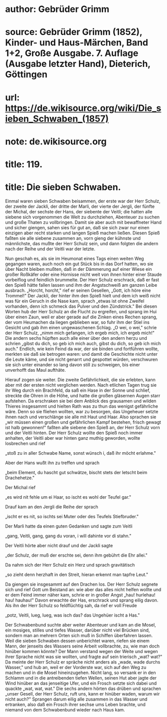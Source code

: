 # author: Gebrüder Grimm
# source: Gebrüder Grimm (1852), Kinder- und Haus-Märchen, Band 1+2, Große Ausgabe. 7. Auflage (Ausgabe letzter Hand), Dieterich, Göttingen
# url: https://de.wikisource.org/wiki/Die_sieben_Schwaben_(1857)
# note: de.wikisource.org
# title: 119.

# title: Die sieben Schwaben.

Einmal waren sieben Schwaben beisammen, der erste war der Herr Schulz, der zweite der Jackli, der dritte der Marli, der vierte der Jergli, der fünfte der Michal, der sechste der Hans, der siebente der Veitli; die hatten alle siebene sich vorgenommen die Welt zu durchziehen, Abenteuer zu suchen und große Thaten zu vollbringen. Damit sie aber auch mit bewaffneter Hand und sicher giengen, sahen sies für gut an, daß sie sich zwar nur einen einzigen aber recht starken und langen Spieß machen ließen. Diesen Spieß faßten sie alle siebene zusammen an, vorn gieng der kühnste und männlichste, das mußte der Herr Schulz sein, und dann folgten die andern nach der Reihe und der Veitli war der letzte. 

Nun geschah es, als sie im Heumonat eines Tags einen weiten Weg gegangen waren, auch noch ein gut Stück bis in das Dorf hatten, wo sie über Nacht bleiben mußten, daß in der Dämmerung auf einer Wiese ein großer Roßkäfer oder eine Hornisse nicht weit von ihnen hinter einer Staude vorbeiflog und feindlich brummelte. Der Herr Schulz erschrack, daß er fast den Spieß hätte fallen lassen und ihm der Angstschweiß am ganzen Leibe ausbrach. „Horcht, horcht," rief er seinen Gesellen, „Gott, ich höre eine Trommel!" Der Jackli, der hinter ihm den Spieß hielt und dem ich weiß nicht was für ein Geruch in die Nase kam, sprach „etwas ist ohne Zweifel vorhanden, denn ich schmeck das Pulver und den Zündstrick." Bei diesen Worten hub der Herr Schulz an die Flucht zu ergreifen, und sprang im Hui über einen Zaun, weil er aber gerade auf die Zinken eines Rechen  sprang, der vom Heumachen da liegen geblieben war, so fuhr ihm der Stiel ins Gesicht und gab ihm einen ungewaschenen Schlag. „O wei, o wei," schrie der Herr Schulz, „nimm mich gefangen, ich ergeb mich, ich ergeb mich!" Die andern sechs hüpften auch alle einer über den andern herzu und schrien „gibst du dich, so geb ich mich auch, gibst du dich, so geb ich mich auch." Endlich, wie kein Feind da war, der sie binden und fortführen wollte, merkten sie daß sie betrogen waren: und damit die Geschichte nicht unter die Leute käme, und sie nicht genarrt und gespottet würden, verschwuren sie sich unter einander so lang davon still zu schweigen, bis einer unverhofft das Maul aufthäte. 

Hierauf zogen sie weiter. Die zweite Gefährlichkeit, die sie erlebten, kann aber mit der ersten nicht verglichen werden. Nach etlichen Tagen trug sie ihr Weg durch ein Brachfeld, da saß ein Hase in der Sonne und schlief, streckte die Ohren in die Höhe, und hatte die großen gläsernen Augen starr aufstehen. Da erschraken sie bei dem Anblick des grausamen und wilden Thieres insgesammt und hielten Rath was zu thun das wenigst gefährliche wäre. Denn so sie fliehen wollten, war zu besorgen, das Ungeheuer setzte ihnen nach und verschlänge sie alle mit Haut und Haar. Also sprachen sie „wir müssen einen großen und gefährlichen Kampf bestehen, frisch gewagt ist halb gewonnen!" faßten alle siebene den Spieß an, der Herr Schulz vorn und der Veitli hinten. Der Herr Schulz wollte den Spieß noch immer anhalten, der Veitli aber war hinten ganz muthig geworden, wollte losbrechen und rief 

„stoß zu in aller Schwabe Name, sonst wünsch i, daß ihr möcht erlahme." 

Aber der Hans wußt ihn zu treffen und sprach 

„beim Element, du hascht gut schwätze, bischt stets der letscht beim Drachehetze." 

 Der Michal rief 

„es wird nit fehle um ei Haar, so ischt es wohl der Teufel gar." 

Drauf kam an den Jergli die Reihe der sprach 

„ischt er es nit, so ischts sei Muter oder des Teufels Stiefbruder." 

Der Marli hatte da einen guten Gedanken und sagte zum Veitli 

„gang, Veitli, gang, gang du voran, i will dahinte vor di stahn." 

Der Veitli hörte aber nicht drauf und der Jackli sagte 

„der Schulz, der muß der erschte sei, denn ihm gebührt die Ehr allei." 

Da nahm sich der Herr Schulz ein Herz und sprach gravitätisch 

„so zieht denn herzhaft in den Streit, hieran erkennt man tapfre Leut." 

Da giengen sie insgesammt auf den Drachen los. Der Herr Schulz segnete sich und rief Gott um Beistand an: wie aber das alles nicht helfen wollte und er dem Feind immer näher kam, schrie er in großer Angst „hau! hurlehau! hau! hauhau!" Davon erwachte der Has, erschrack und sprang eilig davon. Als ihn der Herr Schulz so feldflüchtig sah, da rief er voll Freude 

„potz, Veitli, lueg, lueg, was isch das? das Ungehüer ischt a Has." 

Der Schwabenbund suchte aber weiter Abenteuer und kam an die Mosel, ein mosiges, stilles und tiefes Wasser, darüber nicht viel Brücken sind, sondern man an mehrern Orten sich muß in Schiffen überfahren lassen. Weil die sieben Schwaben dessen unberichtet waren, riefen sie einem Mann, der jenseits des Wassers seine Arbeit vollbrachte, zu, wie man doch hinüber kommen könnte? Der Mann verstand wegen der Weite und wegen ihrer Sprache nicht was sie wollten, und fragte auf sein trierisch „wat? wat?"  Da meinte der Herr Schulz er spräche nicht anders als „wade, wade durchs Wasser," und hub an, weil er der Vorderste war, sich auf den Weg zu machen und in die Mosel hineinzugehen. Nicht lang, so versank er in den Schlamm und in die antreibenden tiefen Wellen, seinen Hut aber jagte der Wind hinüber an das jenseitige Ufer, und ein Frosch setzte sich dabei und quackte „wat, wat, wat." Die sechs andern hörten das drüben und sprachen „unser Gesell, der Herr Schulz, ruft uns, kann er hinüber waden, warum wir nicht auch?" Sprangen darum eilig alle zusammen in das Wasser und ertranken, also daß ein Frosch ihrer sechse ums Leben brachte, und niemand von dem Schwabenbund wieder nach Haus kam. 

